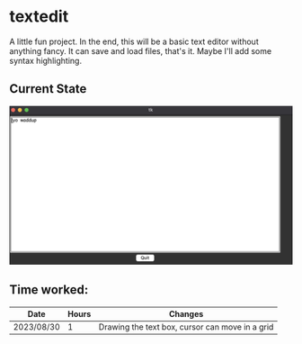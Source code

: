 # textedit

A little fun project. In the end, this will be a basic text editor without anything fancy. It can save and load files, that's it. Maybe I'll add some syntax highlighting.

## Current State
![](imgs/showcase.png)

## Time worked:

| Date | Hours | Changes  |
| ------ | ------ | --- |
| 2023/08/30 | 1 | Drawing the text box, cursor can move in a grid